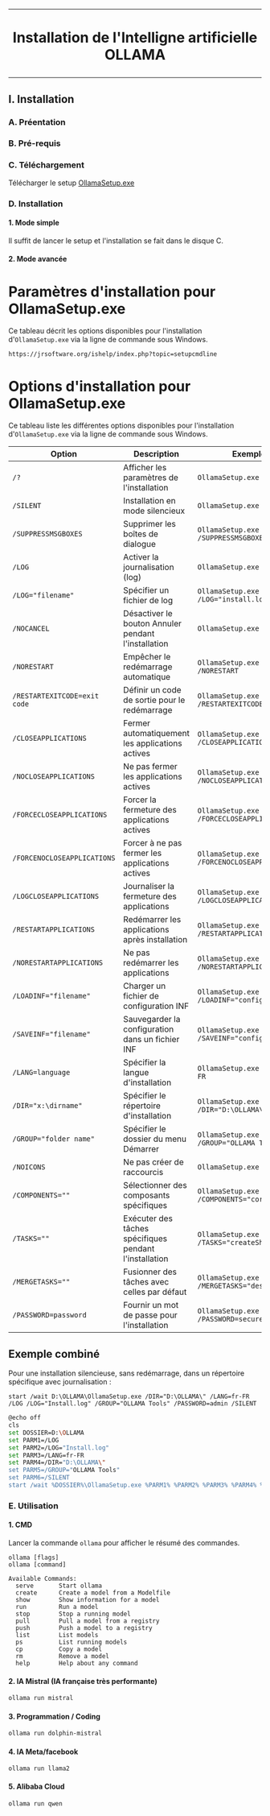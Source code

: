 --------------------------------------------------------------------------------------------------------------------------------------------------------------------------------
# <p align='center'> Installation de l'Intelligne artificielle OLLAMA </p>

--------------------------------------------------------------------------------------------------------------------------------------------------------------------------------
## I. Installation
### A. Préentation

### B. Pré-requis
### C. Téléchargement
Télécharger le setup [OllamaSetup.exe](https://ollama.com/download/OllamaSetup.exe)
### D. Installation
#### 1. Mode simple
Il suffit de lancer le setup et l'installation se fait dans le disque C.

#### 2. Mode avancée
# Paramètres d'installation pour OllamaSetup.exe

Ce tableau décrit les options disponibles pour l'installation d'`OllamaSetup.exe` via la ligne de commande sous Windows.

```
https://jrsoftware.org/ishelp/index.php?topic=setupcmdline
```

# Options d'installation pour OllamaSetup.exe

Ce tableau liste les différentes options disponibles pour l'installation d'`OllamaSetup.exe` via la ligne de commande sous Windows.

| **Option**                        | **Description**                                        | **Exemple**                                    |
|---------------------------------- | ------------------------------------------------------ | ---------------------------------------------- |
| `/?`                              | Afficher les paramètres de l'installation              | `OllamaSetup.exe /?`                           |
| `/SILENT`                         | Installation en mode silencieux                        | `OllamaSetup.exe /SILENT`                      |
| `/SUPPRESSMSGBOXES`               | Supprimer les boîtes de dialogue                       | `OllamaSetup.exe /SUPPRESSMSGBOXES`            |
| `/LOG`                            | Activer la journalisation (log)                        | `OllamaSetup.exe /LOG`                         |
| `/LOG="filename"`                 | Spécifier un fichier de log                            | `OllamaSetup.exe /LOG="install.log"`           |
| `/NOCANCEL`                       | Désactiver le bouton Annuler pendant l'installation    | `OllamaSetup.exe /NOCANCEL`                    |
| `/NORESTART`                      | Empêcher le redémarrage automatique                    | `OllamaSetup.exe /NORESTART`                   |
| `/RESTARTEXITCODE=exit code`      | Définir un code de sortie pour le redémarrage          | `OllamaSetup.exe /RESTARTEXITCODE=3010`        |
| `/CLOSEAPPLICATIONS`              | Fermer automatiquement les applications actives        | `OllamaSetup.exe /CLOSEAPPLICATIONS`           |
| `/NOCLOSEAPPLICATIONS`            | Ne pas fermer les applications actives                 | `OllamaSetup.exe /NOCLOSEAPPLICATIONS`         |
| `/FORCECLOSEAPPLICATIONS`         | Forcer la fermeture des applications actives           | `OllamaSetup.exe /FORCECLOSEAPPLICATIONS`      |
| `/FORCENOCLOSEAPPLICATIONS`       | Forcer à ne pas fermer les applications actives        | `OllamaSetup.exe /FORCENOCLOSEAPPLICATIONS`    |
| `/LOGCLOSEAPPLICATIONS`           | Journaliser la fermeture des applications              | `OllamaSetup.exe /LOGCLOSEAPPLICATIONS`        |
| `/RESTARTAPPLICATIONS`            | Redémarrer les applications après installation         | `OllamaSetup.exe /RESTARTAPPLICATIONS`         |
| `/NORESTARTAPPLICATIONS`          | Ne pas redémarrer les applications                     | `OllamaSetup.exe /NORESTARTAPPLICATIONS`       |
| `/LOADINF="filename"`             | Charger un fichier de configuration INF                | `OllamaSetup.exe /LOADINF="config.inf"`        |
| `/SAVEINF="filename"`             | Sauvegarder la configuration dans un fichier INF       | `OllamaSetup.exe /SAVEINF="config.inf"`        |
| `/LANG=language`                  | Spécifier la langue d'installation                     | `OllamaSetup.exe /LANG=fr-FR`                  |
| `/DIR="x:\dirname"`               | Spécifier le répertoire d'installation                 | `OllamaSetup.exe /DIR="D:\OLLAMA\"`            |
| `/GROUP="folder name"`            | Spécifier le dossier du menu Démarrer                  | `OllamaSetup.exe /GROUP="OLLAMA Tools"`        |
| `/NOICONS`                        | Ne pas créer de raccourcis                             | `OllamaSetup.exe /NOICONS`                     |
| `/COMPONENTS=""`                  | Sélectionner des composants spécifiques                | `OllamaSetup.exe /COMPONENTS="core,docs"`      |
| `/TASKS=""`                       | Exécuter des tâches spécifiques pendant l'installation | `OllamaSetup.exe /TASKS="createShortcut"`      |
| `/MERGETASKS=""`                  | Fusionner des tâches avec celles par défaut            | `OllamaSetup.exe /MERGETASKS="desktopIcon"`    |
| `/PASSWORD=password`              | Fournir un mot de passe pour l'installation            | `OllamaSetup.exe /PASSWORD=secure1234!`        |

## Exemple combiné
Pour une installation silencieuse, sans redémarrage, dans un répertoire spécifique avec journalisation :

`start /wait D:\OLLAMA\OllamaSetup.exe /DIR="D:\OLLAMA\" /LANG=fr-FR /LOG /LOG="Install.log" /GROUP="OLLAMA Tools" /PASSWORD=admin /SILENT`

```bash
@echo off
cls
set DOSSIER=D:\OLLAMA
set PARM1=/LOG
set PARM2=/LOG="Install.log"
set PARM3=/LANG=fr-FR
set PARM4=/DIR="D:\OLLAMA\"
set PARM5=/GROUP="OLLAMA Tools"
set PARM6=/SILENT
start /wait %DOSSIER%\OllamaSetup.exe %PARM1% %PARM2% %PARM3% %PARM4% %PARM5% %PARM6%
```




### E. Utilisation
#### 1. CMD
Lancer la commande `ollama` pour afficher le résumé des commandes.
```
ollama [flags]
ollama [command]

Available Commands:
  serve       Start ollama
  create      Create a model from a Modelfile
  show        Show information for a model
  run         Run a model
  stop        Stop a running model
  pull        Pull a model from a registry
  push        Push a model to a registry
  list        List models
  ps          List running models
  cp          Copy a model
  rm          Remove a model
  help        Help about any command
```
#### 2. IA Mistral (IA française très performante)
```bash
ollama run mistral
```

#### 3. Programmation / Coding
```bash
ollama run dolphin-mistral
```

#### 4. IA Meta/facebook
```
ollama run llama2
```

#### 5. Alibaba Cloud
```
ollama run qwen
```
